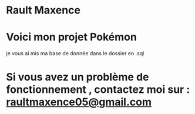 # Rault Maxence 

# Voici mon projet Pokémon 

je vous ai mis ma base de donnée dans le dossier en .sql

# Si vous avez un problème de fonctionnement , contactez moi sur : raultmaxence05@gmail.com